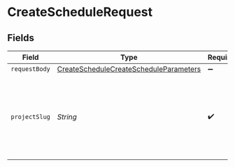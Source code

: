 # CreateScheduleRequest


## Fields

| Field                                                                                                       | Type                                                                                                        | Required                                                                                                    | Description                                                                                                 |
| ----------------------------------------------------------------------------------------------------------- | ----------------------------------------------------------------------------------------------------------- | ----------------------------------------------------------------------------------------------------------- | ----------------------------------------------------------------------------------------------------------- |
| `requestBody`                                                                                               | [CreateScheduleCreateScheduleParameters](../../models/operations/CreateScheduleCreateScheduleParameters.md) | :heavy_minus_sign:                                                                                          | N/A                                                                                                         |
| `projectSlug`                                                                                               | *String*                                                                                                    | :heavy_check_mark:                                                                                          | Project slug in the form `vcs-slug/org-name/repo-name`. The `/` characters may be URL-escaped.              |